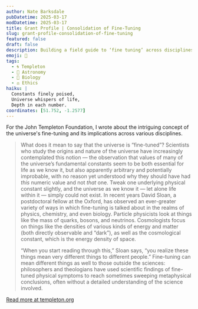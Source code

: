 ```yaml
---
author: Nate Barksdale
pubDatetime: 2025-03-17
modDatetime: 2025-03-17
title: Grant Profile | Consolidation of Fine-Tuning
slug: grant-profile-consolidation-of-fine-tuning
featured: false
draft: false
description: Building a field guide to ‘fine tuning’ across disciplines.
emoji: 🌌
tags:
  - 🌀 Templeton
  - 🌌 Astronomy
  - 🧬 Biology
  - ⚖️ Ethics
haiku: |
  Constants finely poised,  
  Universe whispers of life,  
  Depth in each number.
coordinates: [51.752, -1.2577]
---
```


For the John Templeton Foundation, I wrote about the intriguing concept of the universe's fine-tuning and its implications across various disciplines.

> What does it mean to say that the universe is “fine-tuned”? Scientists who study the origins and nature of the universe have increasingly contemplated this notion — the observation that values of many of the universe’s fundamental constants seem to be both essential for life as we know it, but also apparently arbitrary and potentially improbable, with no reason yet understood why they should have had *this* numeric value and not *that* one. Tweak one underlying physical constant slightly, and the universe as we know it — let alone life within it — simply could not exist. In recent years David Sloan, a postdoctoral fellow at the Oxford, has observed an ever-greater variety of ways in which fine-tuning is talked about in the realms of physics, chemistry, and even biology. Particle physicists look at things like the mass of quarks, bosons, and neutrinos. Cosmologists focus on things like the densities of various kinds of energy and matter (both directly observable and “dark”), as well as the cosmological constant, which is the energy density of space.
>
> “When you start reading through this,” Sloan says, “you realize these things mean very different things to different people.” Fine-tuning can mean different things as well to those outside the sciences: philosophers and theologians have used scientific findings of fine-tuned physical symptoms to reach sometimes sweeping metaphysical conclusions, often without a detailed understanding of the science involved.

[Read more at templeton.org](https://www.templeton.org/grant/consolidation-of-fine-tuning-2)
